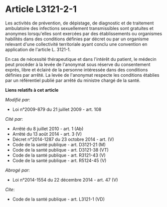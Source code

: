 # Article L3121-2-1

Les activités de prévention, de dépistage, de diagnostic et de traitement ambulatoire des infections sexuellement
transmissibles sont gratuites et anonymes lorsqu'elles sont exercées par des établissements ou organismes habilités dans des
conditions définies par décret ou par un organisme relevant d'une collectivité territoriale ayant conclu une convention en
application de l'article L. 3121-1. 

En cas de nécessité thérapeutique et dans l'intérêt du patient, le médecin peut procéder à la levée de l'anonymat sous
réserve du consentement exprès, libre et éclairé de la personne intéressée dans des conditions définies par arrêté. La levée
de l'anonymat respecte les conditions établies par un référentiel publié par arrêté du ministre chargé de la santé.

**Liens relatifs à cet article**

_Modifié par_:

  - Loi n°2009-879 du 21 juillet 2009 - art. 108

_Cité par_:

  - Arrêté du 8 juillet 2010 - art. 1 (Ab)
  - Arrêté du 13 août 2014 - art. 3 (V)
  - Décret n°2014-1287 du 23 octobre 2014 - art. (V)
  - Code de la santé publique - art. D3121-21 (M)
  - Code de la santé publique - art. D3121-38 (VT)
  - Code de la santé publique - art. R3121-43 (V)
  - Code de la santé publique - art. R5124-45 (V)

_Abrogé par_:

  - Loi n°2014-1554 du 22 décembre 2014 - art. 47 (V)

_Cite_:

  - Code de la santé publique - art. L3121-1 (VD)
